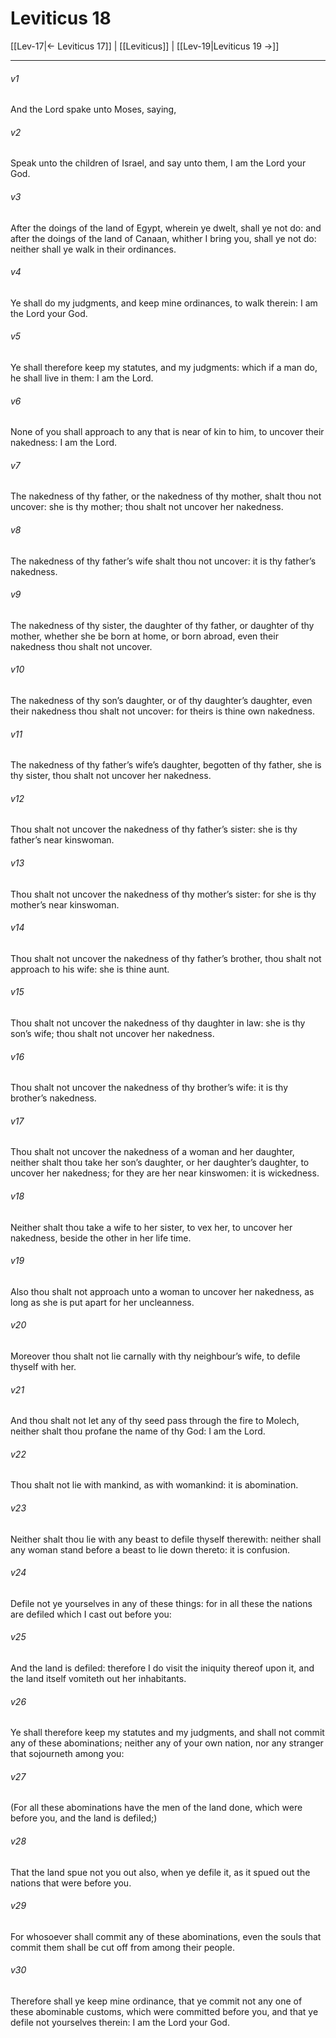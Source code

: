 # Leviticus 18

[[Lev-17|← Leviticus 17]] | [[Leviticus]] | [[Lev-19|Leviticus 19 →]]
***

###### v1
And the Lord spake unto Moses, saying,
###### v2
Speak unto the children of Israel, and say unto them, I am the Lord your God.
###### v3
After the doings of the land of Egypt, wherein ye dwelt, shall ye not do: and after the doings of the land of Canaan, whither I bring you, shall ye not do: neither shall ye walk in their ordinances.
###### v4
Ye shall do my judgments, and keep mine ordinances, to walk therein: I am the Lord your God.
###### v5
Ye shall therefore keep my statutes, and my judgments: which if a man do, he shall live in them: I am the Lord.
###### v6
None of you shall approach to any that is near of kin to him, to uncover their nakedness: I am the Lord.
###### v7
The nakedness of thy father, or the nakedness of thy mother, shalt thou not uncover: she is thy mother; thou shalt not uncover her nakedness.
###### v8
The nakedness of thy father’s wife shalt thou not uncover: it is thy father’s nakedness.
###### v9
The nakedness of thy sister, the daughter of thy father, or daughter of thy mother, whether she be born at home, or born abroad, even their nakedness thou shalt not uncover.
###### v10
The nakedness of thy son’s daughter, or of thy daughter’s daughter, even their nakedness thou shalt not uncover: for theirs is thine own nakedness.
###### v11
The nakedness of thy father’s wife’s daughter, begotten of thy father, she is thy sister, thou shalt not uncover her nakedness.
###### v12
Thou shalt not uncover the nakedness of thy father’s sister: she is thy father’s near kinswoman.
###### v13
Thou shalt not uncover the nakedness of thy mother’s sister: for she is thy mother’s near kinswoman.
###### v14
Thou shalt not uncover the nakedness of thy father’s brother, thou shalt not approach to his wife: she is thine aunt.
###### v15
Thou shalt not uncover the nakedness of thy daughter in law: she is thy son’s wife; thou shalt not uncover her nakedness.
###### v16
Thou shalt not uncover the nakedness of thy brother’s wife: it is thy brother’s nakedness.
###### v17
Thou shalt not uncover the nakedness of a woman and her daughter, neither shalt thou take her son’s daughter, or her daughter’s daughter, to uncover her nakedness; for they are her near kinswomen: it is wickedness.
###### v18
Neither shalt thou take a wife to her sister, to vex her, to uncover her nakedness, beside the other in her life time.
###### v19
Also thou shalt not approach unto a woman to uncover her nakedness, as long as she is put apart for her uncleanness.
###### v20
Moreover thou shalt not lie carnally with thy neighbour’s wife, to defile thyself with her.
###### v21
And thou shalt not let any of thy seed pass through the fire to Molech, neither shalt thou profane the name of thy God: I am the Lord.
###### v22
Thou shalt not lie with mankind, as with womankind: it is abomination.
###### v23
Neither shalt thou lie with any beast to defile thyself therewith: neither shall any woman stand before a beast to lie down thereto: it is confusion.
###### v24
Defile not ye yourselves in any of these things: for in all these the nations are defiled which I cast out before you:
###### v25
And the land is defiled: therefore I do visit the iniquity thereof upon it, and the land itself vomiteth out her inhabitants.
###### v26
Ye shall therefore keep my statutes and my judgments, and shall not commit any of these abominations; neither any of your own nation, nor any stranger that sojourneth among you:
###### v27
(For all these abominations have the men of the land done, which were before you, and the land is defiled;)
###### v28
That the land spue not you out also, when ye defile it, as it spued out the nations that were before you.
###### v29
For whosoever shall commit any of these abominations, even the souls that commit them shall be cut off from among their people.
###### v30
Therefore shall ye keep mine ordinance, that ye commit not any one of these abominable customs, which were committed before you, and that ye defile not yourselves therein: I am the Lord your God. 
